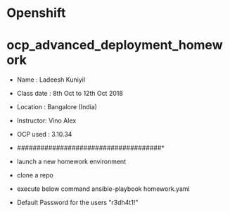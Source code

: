 # Openshift
# ocp_advanced_deployment_homework
* Name : Ladeesh Kuniyil
* Class date : 8th Oct to 12th Oct 2018
* Location : Bangalore (India)
* Instructor: Vino Alex
* OCP used : 3.10.34

* #####################################*
* launch a new homework environment
* clone a repo
* execute below command
  ansible-playbook homework.yaml

* Default Password for the users "r3dh4t1!"
